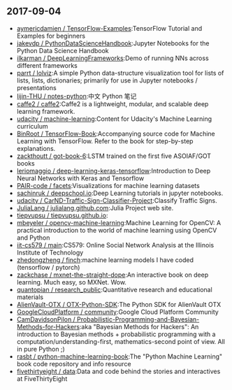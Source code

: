 ## 2017-09-04

* [aymericdamien / TensorFlow-Examples](https://github.com/aymericdamien/TensorFlow-Examples):TensorFlow Tutorial and Examples for beginners
* [jakevdp / PythonDataScienceHandbook](https://github.com/jakevdp/PythonDataScienceHandbook):Jupyter Notebooks for the Python Data Science Handbook
* [ilkarman / DeepLearningFrameworks](https://github.com/ilkarman/DeepLearningFrameworks):Demo of running NNs across different frameworks
* [parrt / lolviz](https://github.com/parrt/lolviz):A simple Python data-structure visualization tool for lists of lists, lists, dictionaries; primarily for use in Jupyter notebooks / presentations
* [lijin-THU / notes-python](https://github.com/lijin-THU/notes-python):中文 Python 笔记
* [caffe2 / caffe2](https://github.com/caffe2/caffe2):Caffe2 is a lightweight, modular, and scalable deep learning framework.
* [udacity / machine-learning](https://github.com/udacity/machine-learning):Content for Udacity's Machine Learning curriculum
* [BinRoot / TensorFlow-Book](https://github.com/BinRoot/TensorFlow-Book):Accompanying source code for Machine Learning with TensorFlow. Refer to the book for step-by-step explanations.
* [zackthoutt / got-book-6](https://github.com/zackthoutt/got-book-6):LSTM trained on the first five ASOIAF/GOT books
* [leriomaggio / deep-learning-keras-tensorflow](https://github.com/leriomaggio/deep-learning-keras-tensorflow):Introduction to Deep Neural Networks with Keras and Tensorflow
* [PAIR-code / facets](https://github.com/PAIR-code/facets):Visualizations for machine learning datasets
* [sachinruk / deepschool.io](https://github.com/sachinruk/deepschool.io):Deep Learning tutorials in jupyter notebooks.
* [udacity / CarND-Traffic-Sign-Classifier-Project](https://github.com/udacity/CarND-Traffic-Sign-Classifier-Project):Classify Traffic Signs.
* [JuliaLang / julialang.github.com](https://github.com/JuliaLang/julialang.github.com):Julia Project web site.
* [tiepvupsu / tiepvupsu.github.io](https://github.com/tiepvupsu/tiepvupsu.github.io):
* [mbeyeler / opencv-machine-learning](https://github.com/mbeyeler/opencv-machine-learning):Machine Learning for OpenCV: A practical introduction to the world of machine learning using OpenCV and Python
* [iit-cs579 / main](https://github.com/iit-cs579/main):CS579: Online Social Network Analysis at the Illinois Institute of Technology
* [zhedongzheng / finch](https://github.com/zhedongzheng/finch):machine learning models I have coded (tensorflow / pytorch)
* [zackchase / mxnet-the-straight-dope](https://github.com/zackchase/mxnet-the-straight-dope):An interactive book on deep learning. Much easy, so MXNet. Wow.
* [quantopian / research_public](https://github.com/quantopian/research_public):Quantitative research and educational materials
* [AlienVault-OTX / OTX-Python-SDK](https://github.com/AlienVault-OTX/OTX-Python-SDK):The Python SDK for AlienVault OTX
* [GoogleCloudPlatform / community](https://github.com/GoogleCloudPlatform/community):Google Cloud Platform Community
* [CamDavidsonPilon / Probabilistic-Programming-and-Bayesian-Methods-for-Hackers](https://github.com/CamDavidsonPilon/Probabilistic-Programming-and-Bayesian-Methods-for-Hackers):aka "Bayesian Methods for Hackers": An introduction to Bayesian methods + probabilistic programming with a computation/understanding-first, mathematics-second point of view. All in pure Python ;)
* [rasbt / python-machine-learning-book](https://github.com/rasbt/python-machine-learning-book):The "Python Machine Learning" book code repository and info resource
* [fivethirtyeight / data](https://github.com/fivethirtyeight/data):Data and code behind the stories and interactives at FiveThirtyEight
